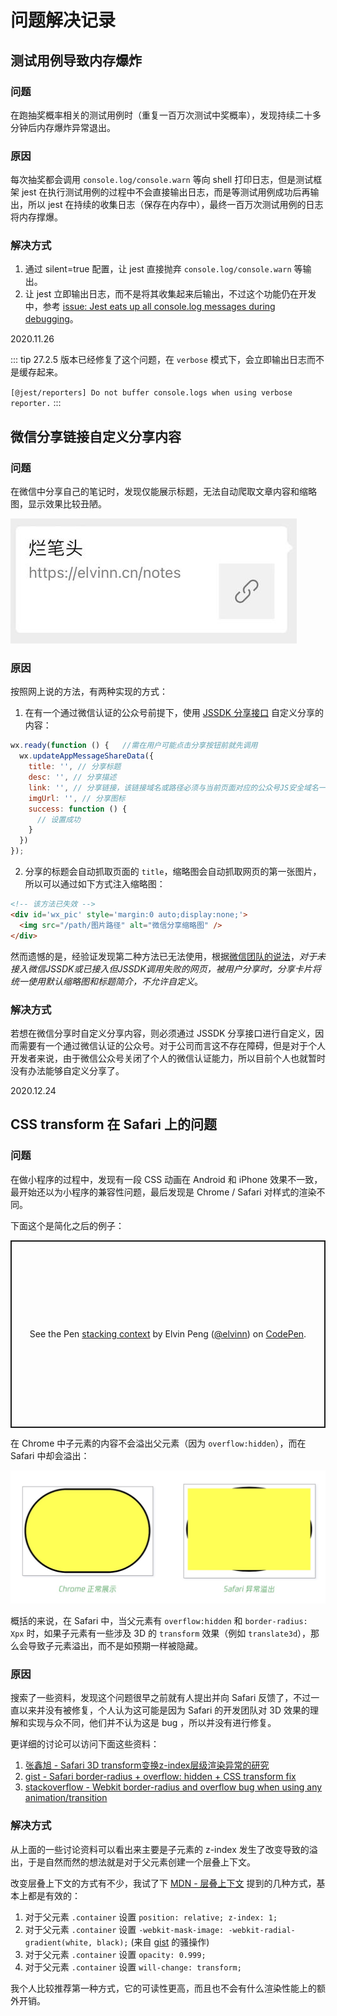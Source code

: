 # 问题解决记录

## 测试用例导致内存爆炸

### 问题

在跑抽奖概率相关的测试用例时（重复一百万次测试中奖概率），发现持续二十多分钟后内存爆炸异常退出。

### 原因

每次抽奖都会调用 `console.log/console.warn` 等向 shell 打印日志，但是测试框架 jest 在执行测试用例的过程中不会直接输出日志，而是等测试用例成功后再输出，所以 jest 在持续的收集日志（保存在内存中），最终一百万次测试用例的日志将内存撑爆。

### 解决方式

1. 通过 silent=true 配置，让 jest 直接抛弃 `console.log/console.warn` 等输出。
2. 让 jest 立即输出日志，而不是将其收集起来后输出，不过这个功能仍在开发中，参考 [issue: Jest eats up all console.log messages during debugging](https://github.com/facebook/jest/issues/8208)。

<right-text>2020.11.26</right-text>

::: tip
27.2.5 版本已经修复了这个问题，在 `verbose` 模式下，会立即输出日志而不是缓存起来。

`[@jest/reporters] Do not buffer console.logs when using verbose reporter.`
:::

## 微信分享链接自定义分享内容

### 问题

在微信中分享自己的笔记时，发现仅能展示标题，无法自动爬取文章内容和缩略图，显示效果比较丑陋。

![微信分享效果](./public/wechat-share-empty.jpeg)

### 原因

按照网上说的方法，有两种实现的方式：

1. 在有一个通过微信认证的公众号前提下，使用 [JSSDK 分享接口](https://developers.weixin.qq.com/doc/offiaccount/OA_Web_Apps/JS-SDK.html#111) 自定义分享的内容：

```js
wx.ready(function () {   //需在用户可能点击分享按钮前就先调用
  wx.updateAppMessageShareData({ 
    title: '', // 分享标题
    desc: '', // 分享描述
    link: '', // 分享链接，该链接域名或路径必须与当前页面对应的公众号JS安全域名一致
    imgUrl: '', // 分享图标
    success: function () {
      // 设置成功
    }
  })
}); 
```

2. 分享的标题会自动抓取页面的 `title`，缩略图会自动抓取网页的第一张图片，所以可以通过如下方式注入缩略图：

```html
<!-- 该方法已失效 -->
<div id='wx_pic' style='margin:0 auto;display:none;'>
  <img src="/path/图片路径" alt="微信分享缩略图" />
</div>
```

然而遗憾的是，经验证发现第二种方法已无法使用，根据[微信团队的说法](https://mp.weixin.qq.com/s?__biz=MjM5NDAxMDg4MA==&mid=2650959286&idx=1&sn=0827bb3e1a2cc6fd21d4e01eb82ea1be&chksm=bd788fd98a0f06cfd318c01ec3d800698d47d54964eed389c5e7a1590a711bd6535b71479475&mpshare=1&scene=23&srcid=0331eSY1QUWHhUBxxEsSmnM1#rd)，*对于未接入微信JSSDK或已接入但JSSDK调用失败的网页，被用户分享时，分享卡片将统一使用默认缩略图和标题简介，不允许自定义*。

### 解决方式

若想在微信分享时自定义分享内容，则必须通过 JSSDK 分享接口进行自定义，因而需要有一个通过微信认证的公众号。对于公司而言这不存在障碍，但是对于个人开发者来说，由于微信公众号关闭了个人的微信认证能力，所以目前个人也就暂时没有办法能够自定义分享了。

<right-text>2020.12.24</right-text>


## CSS transform 在 Safari 上的问题

### 问题

在做小程序的过程中，发现有一段 CSS 动画在 Android 和 iPhone 效果不一致，最开始还以为小程序的兼容性问题，最后发现是 Chrome / Safari 对样式的渲染不同。

下面这个是简化之后的例子：

<p class="codepen" data-height="300" data-default-tab="html,result" data-slug-hash="WNEjmPO" data-user="elvinn" style="height: 300px; box-sizing: border-box; display: flex; align-items: center; justify-content: center; border: 2px solid; margin: 1em 0; padding: 1em;">
  <span>See the Pen <a href="https://codepen.io/elvinn/pen/WNEjmPO">
  stacking context</a> by Elvin Peng (<a href="https://codepen.io/elvinn">@elvinn</a>)
  on <a href="https://codepen.io">CodePen</a>.</span>
</p>
<ClientOnly><CodePen /></ClientOnly>

在 Chrome 中子元素的内容不会溢出父元素（因为 `overflow:hidden`），而在 Safari 中却会溢出：

![Safari 问题显示](./public/overflow-bug-safari.jpg)

概括的来说，在 Safari 中，当父元素有 `overflow:hidden` 和 `border-radius: Xpx` 时，如果子元素有一些涉及 3D 的 `transform` 效果（例如 `translate3d`），那么会导致子元素溢出，而不是如预期一样被隐藏。

### 原因

搜索了一些资料，发现这个问题很早之前就有人提出并向 Safari 反馈了，不过一直以来并没有被修复，个人认为这可能是因为 Safari 的开发团队对 3D 效果的理解和实现与众不同，他们并不认为这是 bug ，所以并没有进行修复。

更详细的讨论可以访问下面这些资料：

1. [张鑫旭 - Safari 3D transform变换z-index层级渲染异常的研究](https://www.zhangxinxu.com/wordpress/2016/08/safari-3d-transform-z-index/)
2. [gist - Safari border-radius + overflow: hidden + CSS transform fix](https://gist.github.com/ayamflow/b602ab436ac9f05660d9c15190f4fd7b)
3. [stackoverflow - Webkit border-radius and overflow bug when using any animation/transition](https://stackoverflow.com/questions/14383632/webkit-border-radius-and-overflow-bug-when-using-any-animation-transition/16681137)

### 解决方式

从上面的一些讨论资料可以看出来主要是子元素的 z-index 发生了改变导致的溢出，于是自然而然的想法就是对于父元素创建一个层叠上下文。

改变层叠上下文的方式有不少，我试了下 [MDN - 层叠上下文](https://developer.mozilla.org/zh-CN/docs/Web/CSS/CSS_Positioning/Understanding_z_index/The_stacking_context) 提到的几种方式，基本上都是有效的：

1. 对于父元素 `.container` 设置 `position: relative; z-index: 1;`
2. 对于父元素 `.container` 设置 `-webkit-mask-image: -webkit-radial-gradient(white, black);` (来自 [gist](https://gist.github.com/ayamflow/b602ab436ac9f05660d9c15190f4fd7b) 的骚操作)
3. 对于父元素 `.container` 设置 `opacity: 0.999;`
4. 对于父元素 `.container` 设置 `will-change: transform;`

我个人比较推荐第一种方式，它的可读性更高，而且也不会有什么渲染性能上的额外开销。

<Vssue title="前端问题解决记录" />
